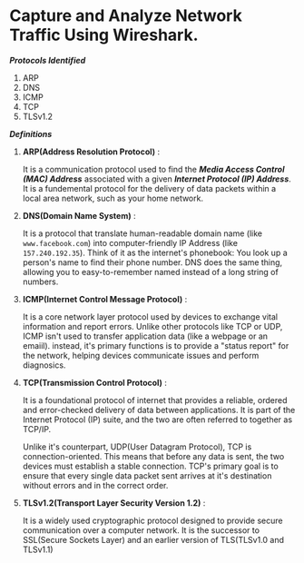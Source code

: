 #  Capture and Analyze Network Traffic Using Wireshark.

***Protocols Identified***

1. ARP
2. DNS
3. ICMP
4. TCP
5. TLSv1.2

***Definitions***

1. **ARP(Address Resolution Protocol)** :

   It is a communication protocol used to find the ***Media Access Control (MAC) Address*** associated with a given ***Internet Protocol (IP) Address***. It is a fundemental protocol for the delivery of data packets within a local area network, such as your home network.
   
2. **DNS(Domain Name System)** :

   It is a protocol that translate human-readable domain name (like ```www.facebook.com```) into computer-friendly IP Address (like ```157.240.192.35```). Think of it as the internet's phonebook: You look up a person's name to find their phone number. DNS does the same thing, allowing you to easy-to-remember named instead of a long string of numbers.

3. **ICMP(Internet Control Message Protocol)** :

   It is a core network layer protocol used by devices to exchange vital information and report errors. Unlike other protocols like TCP or UDP, ICMP isn't used to transfer application data (like a webpage or an emaiil). instead, it's primary functions is to provide a "status report" for the network, helping devices communicate issues and perform diagnosics.

3. **TCP(Transmission Control Protocol)** :

   It is a foundational protocol of internet that provides a reliable, ordered and error-checked delivery of data between applications. It is part of the Internet Protocol (IP) suite, and the two are often referred to together as TCP/IP.

   Unlike it's counterpart, UDP(User Datagram Protocol), TCP is connection-oriented. This means that before any data is sent, the two devices must establish a stable connection. TCP's primary goal is to ensure that every single data packet sent arrives at it's destination without errors and in the correct order.

4. **TLSv1.2(Transport Layer Security Version 1.2)** :

   It is a widely used cryptographic protocol designed to provide secure communication over a computer network. It is the successor to SSL(Secure Sockets Layer) and an earlier version of TLS(TLSv1.0 and TLSv1.1)
